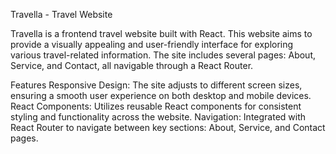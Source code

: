 Travella - Travel Website

Travella is a frontend travel website built with React. This website aims to provide a visually appealing and user-friendly interface for exploring various travel-related information. The site includes several pages: About, Service, and Contact, all navigable through a React Router.

Features
Responsive Design: The site adjusts to different screen sizes, ensuring a smooth user experience on both desktop and mobile devices.
React Components: Utilizes reusable React components for consistent styling and functionality across the website.
Navigation: Integrated with React Router to navigate between key sections: About, Service, and Contact pages.
